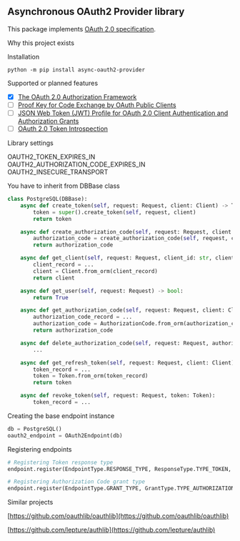 ## Asynchronous OAuth2 Provider library

This package implements [OAuth 2.0 specification](https://tools.ietf.org/html/rfc6749).

Why this project exists

Installation

```
python -m pip install async-oauth2-provider
```

Supported or planned features

- [x] [The OAuth 2.0 Authorization Framework](https://tools.ietf.org/html/rfc6749)
- [ ] [Proof Key for Code Exchange by OAuth Public Clients](https://tools.ietf.org/html/rfc7636)
- [ ] [JSON Web Token (JWT) Profile for OAuth 2.0 Client Authentication and Authorization Grants](https://tools.ietf.org/html/rfc7523)
- [ ] [OAuth 2.0 Token Introspection](https://tools.ietf.org/html/rfc7662)

Library settings

OAUTH2_TOKEN_EXPIRES_IN
OAUTH2_AUTHORIZATION_CODE_EXPIRES_IN
OAUTH2_INSECURE_TRANSPORT

You have to inherit from DBBase class

```python
class PostgreSQL(DBBase):
    async def create_token(self, request: Request, client: Client) -> Token:
        token = super().create_token(self, request, client)
        return token

    async def create_authorization_code(self, request: Request, client: Client) -> AuthorizationCode:
        authorization_code = create_authorization_code(self, request, client)
        return authorization_code

    async def get_client(self, request: Request, client_id: str, client_secret: Optional[str] = None) -> Optional[Client]:
        client_record = ...
        client = Client.from_orm(client_record)
        return client

    async def get_user(self, request: Request) -> bool:
        return True

    async def get_authorization_code(self, request: Request, client: Client) -> Optional[AuthorizationCode]:
        authorization_code_record = ...
        authorization_code = AuthorizationCode.from_orm(authorization_code_record)
        return authorization_code

    async def delete_authorization_code(self, request: Request, authorization_code: AuthorizationCode):
        ...

    async def get_refresh_token(self, request: Request, client: Client) -> Optional[Token]:
        token_record = ...
        token = Token.from_orm(token_record)
        return token

    async def revoke_token(self, request: Request, token: Token):
        token_record = ...
```

Creating the base endpoint instance

```python
db = PostgreSQL()
oauth2_endpoint = OAuth2Endpoint(db)
```

Registering endpoints

```python
# Registering Token response type
endpoint.register(EndpointType.RESPONSE_TYPE, ResponseType.TYPE_TOKEN, ResponseTypeToken)

# Registering Authorization Code grant type
endpoint.register(EndpointType.GRANT_TYPE, GrantType.TYPE_AUTHORIZATION_CODE, AuthorizationCodeGrantType)
```


Similar projects

[https://github.com/oauthlib/oauthlib](https://github.com/oauthlib/oauthlib)

[https://github.com/lepture/authlib](https://github.com/lepture/authlib)
